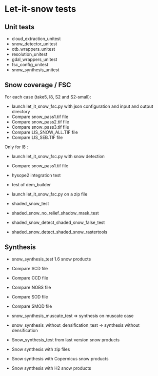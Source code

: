 # Let-it-snow tests


## Unit tests
* cloud_extraction_unitest
* snow_detector_unitest
* otb_wrappers_unitest
* resolution_unitest
* gdal_wrappers_unitest
* fsc_config_unitest
* snow_synthesis_unitest

## Snow coverage / FSC
For each case (take5, l8, S2 and S2-small):
* launch let_it_snow_fsc.py with json configuration and input and output directory
* Compare snow_pass1.tif file
* Compare snow_pass2.tif file
* Compare snow_pass3.tif file
* Compare LIS_SNOW_ALL.TIF file
* Compare LIS_SEB.TIF file

Only for l8 :
* launch let_it_snow_fsc.py with snow detection
* Compare snow_pass1.tif file

* hysope2 integration test
* test of dem_builder
* launch let_it_snow_fsc.py on a zip file
* shaded_snow_test
* shaded_snow_no_relief_shadow_mask_test
* shaded_snow_detect_shaded_snow_false_test
* shaded_snow_detect_shaded_snow_rastertools

## Synthesis
* snow_synthesis_test 1.6 snow products
* Compare SCD file
* Compare CCD file
* Compare NOBS file
* Compare SOD file
* Compare SMOD file
* snow_synthesis_muscate_test => synthesis on muscate case
* snow_synthesis_without_densification_test => synthesis without densification


* Snow_synthesis_test from last version snow products
* Snow synthesis with zip files
* Snow synthesis with Copernicus snow products
* Snow synthesis with H2 snow products

